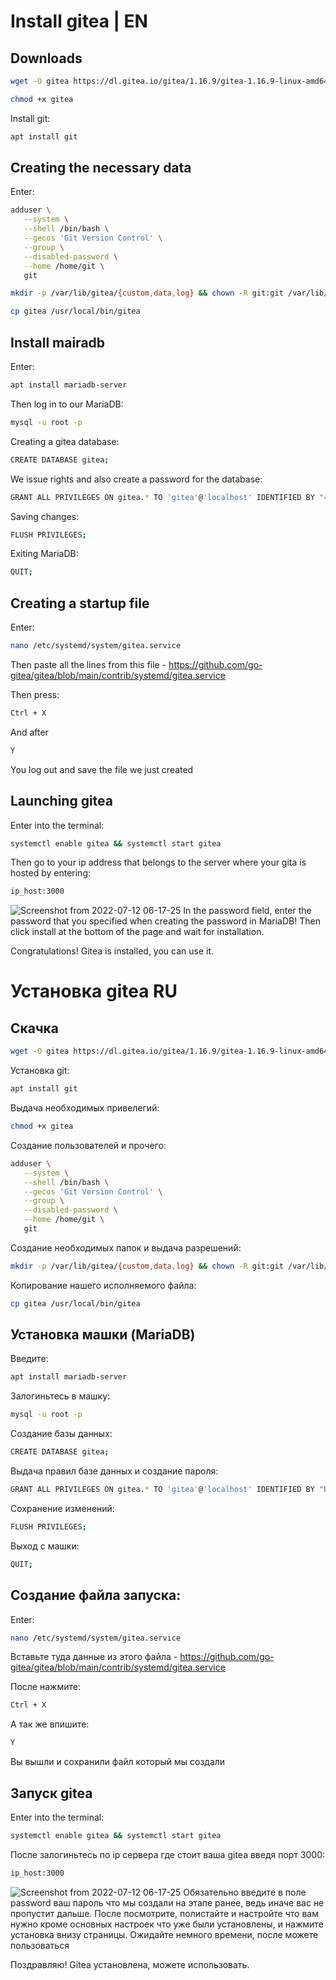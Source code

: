 # Install gitea | EN

## Downloads
```bash
wget -O gitea https://dl.gitea.io/gitea/1.16.9/gitea-1.16.9-linux-amd64
```

```bash
chmod +x gitea
```

Install git:
```bash
apt install git
```
## Creating the necessary data 

Enter:
```bash
adduser \
   --system \
   --shell /bin/bash \
   --gecos 'Git Version Control' \
   --group \
   --disabled-password \
   --home /home/git \
   git
```

```bash
mkdir -p /var/lib/gitea/{custom,data,log} && chown -R git:git /var/lib/gitea/ && chmod -R 750 /var/lib/gitea/ && mkdir /etc/gitea && chown root:git /etc/gitea && chmod 770 /etc/gitea
```

```bash
cp gitea /usr/local/bin/gitea
```

## Install mairadb
Enter:
```bash
apt install mariadb-server
```

Then log in to our MariaDB:
```bash
mysql -u root -p
```

Creating a gitea database:
```bash
CREATE DATABASE gitea;
```

We issue rights and also create a password for the database:
```bash
GRANT ALL PRIVILEGES ON gitea.* TO 'gitea'@'localhost' IDENTIFIED BY "<Type_Your_Password>";
```

Saving changes:
```bash
FLUSH PRIVILEGES;
```

Exiting MariaDB:
```bash
QUIT;
```

## Creating a startup file
Enter:
```bash
nano /etc/systemd/system/gitea.service
```
Then paste all the lines from this file - https://github.com/go-gitea/gitea/blob/main/contrib/systemd/gitea.service

Then press:
```bash
Ctrl + X
```
And after
```bash
Y
```
You log out and save the file we just created

## Launching gitea
Enter into the terminal:
```bash
systemctl enable gitea && systemctl start gitea
```

Then go to your ip address that belongs to the server where your gita is hosted by entering:
```bash
ip_host:3000
```
![Screenshot from 2022-07-12 06-17-25](https://user-images.githubusercontent.com/93985232/178387400-c9ce46f4-fd6c-404b-9354-1455fc6ae041.png)
In the password field, enter the password that you specified when creating the password in MariaDB!
Then click install at the bottom of the page and wait for installation.

Congratulations! Gitea is installed, you can use it.

# Установка gitea RU
## Скачка

```bash
wget -O gitea https://dl.gitea.io/gitea/1.16.9/gitea-1.16.9-linux-amd64
```

Установка git:
```bash
apt install git
```

Выдача необходимых привелегий:
```bash
chmod +x gitea
```

Создание пользователей и прочего:
```bash
adduser \
   --system \
   --shell /bin/bash \
   --gecos 'Git Version Control' \
   --group \
   --disabled-password \
   --home /home/git \
   git
```

Создание необходимых папок и выдача разрешений:
```bash
mkdir -p /var/lib/gitea/{custom,data,log} && chown -R git:git /var/lib/gitea/ && chmod -R 750 /var/lib/gitea/ && mkdir /etc/gitea && chown root:git /etc/gitea && chmod 770 /etc/gitea
```

Копирование нашего исполняемого файла:
```bash
cp gitea /usr/local/bin/gitea
```

## Установка машки (MariaDB)

Введите:
```bash
apt install mariadb-server
```

Залогиньтесь в машку:
```bash
mysql -u root -p
```

Создание базы данных:
```bash
CREATE DATABASE gitea;
```

Выдача правил базе данных и создание пароля:
```bash
GRANT ALL PRIVILEGES ON gitea.* TO 'gitea'@'localhost' IDENTIFIED BY "Ваш_пароль";
```
Сохранение изменений:
```bash
FLUSH PRIVILEGES;
```

Выход с машки:
```bash
QUIT;
```

## Создание файла запуска:
Enter:
```bash
nano /etc/systemd/system/gitea.service
```
Вставьте туда данные из этого файла - https://github.com/go-gitea/gitea/blob/main/contrib/systemd/gitea.service

После нажмите:
```bash
Ctrl + X
```
А так же впишите:
```bash
Y
```
Вы вышли и сохранили файл который мы создали

## Запуск gitea
Enter into the terminal:
```bash
systemctl enable gitea && systemctl start gitea
```

После залогиньтесь по ip сервера где стоит ваша gitea введя порт 3000:
```bash
ip_host:3000
```
![Screenshot from 2022-07-12 06-17-25](https://user-images.githubusercontent.com/93985232/178387400-c9ce46f4-fd6c-404b-9354-1455fc6ae041.png)
Обязательно введите в поле password ваш пароль что мы создали на этапе ранее, ведь иначе вас не пропустит дальше.
После посмотрите, полистайте и настройте что вам нужно кроме основных настроек что уже были установлены, и нажмите установка внизу страницы. Ожидайте немного времени, после можете пользоваться

Поздравляю! Gitea установлена, можете использовать.
